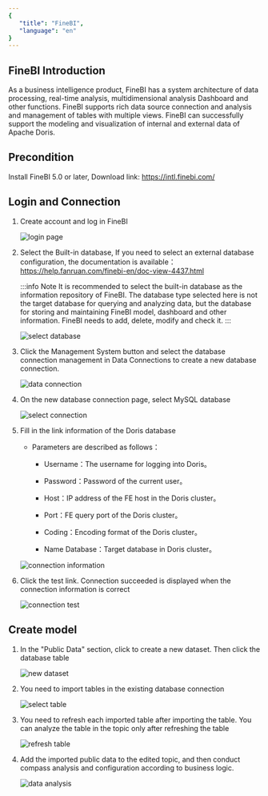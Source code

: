 ```yaml
---
{
   "title": "FineBI",
   "language": "en"
}
---
```


## FineBI Introduction

As a business intelligence product, FineBI has a system architecture of data processing, real-time analysis, multidimensional analysis Dashboard and other functions. FineBI supports rich data source connection and analysis and management of tables with multiple views. FineBI can successfully support the modeling and visualization of internal and external data of Apache Doris.

## Precondition

Install FineBI 5.0 or later, Download link: https://intl.finebi.com/

## Login and Connection

1. Create  account and  log in FineBI

   ![login page](/images/bi-finebi-en-1.png)

2. Select the Built-in database, If you need to select an external database configuration, the documentation is available：https://help.fanruan.com/finebi-en/doc-view-4437.html

   :::info Note
   It is recommended to select the built-in database as the information repository of FineBI. The database type selected here is not the target database for querying and analyzing data, but the database for storing and maintaining FineBI model, dashboard and other information. FineBI needs to add, delete, modify and check it.
   :::

   ![select database](/images/bi-finebi-en-2.png)

3. Click the Management System button and select the database connection management in Data Connections to create a new database connection.

   ![data connection](/images/bi-finebi-en-3.png)

4. On the new database connection page, select MySQL database

   ![select connection](/images/bi-finebi-en-4.png)

5. Fill in the link information of the Doris database

    - Parameters are described as follows：

        - Username：The username for logging into Doris。

        - Password：Password of the current user。

        - Host：IP address of the FE host in the Doris cluster。

        - Port：FE query port of the Doris cluster。

        - Coding：Encoding format of the Doris cluster。

        - Name Database：Target database in Doris cluster。

   ![connection information](/images/bi-finebi-en-5-1.png)

6. Click the test link. Connection succeeded is displayed when the connection information is correct

   ![connection test](/images/bi-finebi-en-6.png)

## Create  model

1. In the "Public Data" section, click to create a new dataset. Then click the database table

   ![new dataset](/images/bi-finebi-en-7.png)

2. You need to import tables in the existing database connection

   ![select table](/images/bi-finebi-en-8-2.png)

3. You need to refresh each imported table after importing the table. You can analyze the table in the topic only after refreshing the table

   ![refresh table](/images/bi-finebi-en-9.png)

4. Add the imported public data to the edited topic, and then conduct compass analysis and configuration according to business logic.

   ![data analysis](/images/bi-finebi-en-10.png)